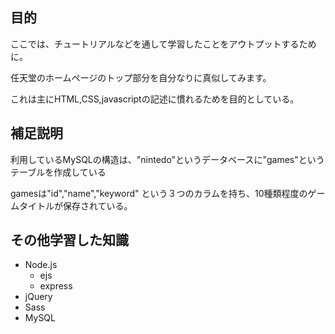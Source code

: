 ## 目的
ここでは、チュートリアルなどを通して学習したことをアウトプットするために。

任天堂のホームページのトップ部分を自分なりに真似してみます。


これは主にHTML,CSS,javascriptの記述に慣れるためを目的としている。

## 補足説明

利用しているMySQLの構造は、"nintedo"というデータベースに"games"というテーブルを作成している

gamesは"id","name","keyword"
という３つのカラムを持ち、10種類程度のゲームタイトルが保存されている。


## その他学習した知識
- Node.js
  - ejs
  - express
- jQuery
- Sass
- MySQL
